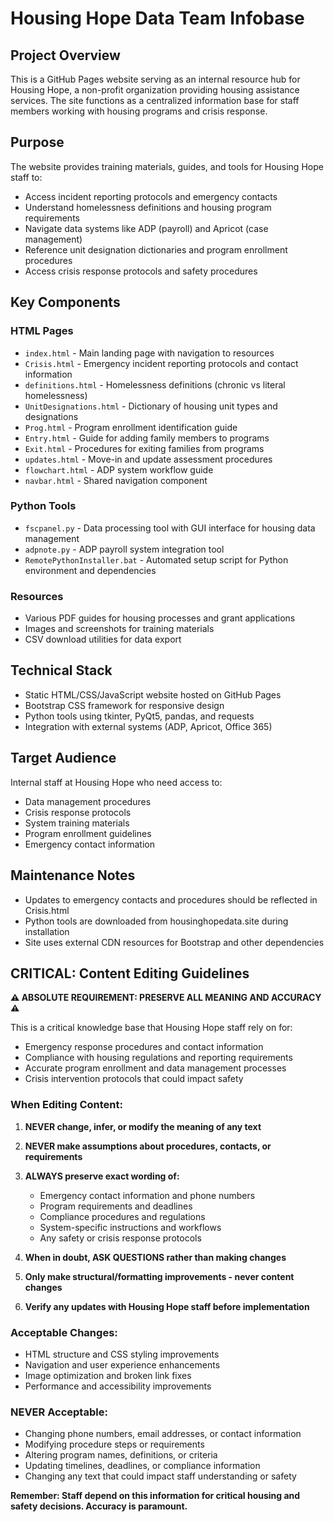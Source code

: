 # Housing Hope Data Team Infobase

## Project Overview
This is a GitHub Pages website serving as an internal resource hub for Housing Hope, a non-profit organization providing housing assistance services. The site functions as a centralized information base for staff members working with housing programs and crisis response.

## Purpose
The website provides training materials, guides, and tools for Housing Hope staff to:
- Access incident reporting protocols and emergency contacts
- Understand homelessness definitions and housing program requirements
- Navigate data systems like ADP (payroll) and Apricot (case management)
- Reference unit designation dictionaries and program enrollment procedures
- Access crisis response protocols and safety procedures

## Key Components

### HTML Pages
- `index.html` - Main landing page with navigation to resources
- `Crisis.html` - Emergency incident reporting protocols and contact information
- `definitions.html` - Homelessness definitions (chronic vs literal homelessness)
- `UnitDesignations.html` - Dictionary of housing unit types and designations
- `Prog.html` - Program enrollment identification guide
- `Entry.html` - Guide for adding family members to programs
- `Exit.html` - Procedures for exiting families from programs
- `updates.html` - Move-in and update assessment procedures
- `flowchart.html` - ADP system workflow guide
- `navbar.html` - Shared navigation component

### Python Tools
- `fscpanel.py` - Data processing tool with GUI interface for housing data management
- `adpnote.py` - ADP payroll system integration tool
- `RemotePythonInstaller.bat` - Automated setup script for Python environment and dependencies

### Resources
- Various PDF guides for housing processes and grant applications
- Images and screenshots for training materials
- CSV download utilities for data export

## Technical Stack
- Static HTML/CSS/JavaScript website hosted on GitHub Pages
- Bootstrap CSS framework for responsive design
- Python tools using tkinter, PyQt5, pandas, and requests
- Integration with external systems (ADP, Apricot, Office 365)

## Target Audience
Internal staff at Housing Hope who need access to:
- Data management procedures
- Crisis response protocols
- System training materials
- Program enrollment guidelines
- Emergency contact information

## Maintenance Notes
- Updates to emergency contacts and procedures should be reflected in Crisis.html
- Python tools are downloaded from housinghopedata.site during installation
- Site uses external CDN resources for Bootstrap and other dependencies

## CRITICAL: Content Editing Guidelines

**⚠️ ABSOLUTE REQUIREMENT: PRESERVE ALL MEANING AND ACCURACY ⚠️**

This is a critical knowledge base that Housing Hope staff rely on for:
- Emergency response procedures and contact information
- Compliance with housing regulations and reporting requirements
- Accurate program enrollment and data management processes
- Crisis intervention protocols that could impact safety

### When Editing Content:

1. **NEVER change, infer, or modify the meaning of any text**
2. **NEVER make assumptions about procedures, contacts, or requirements**
3. **ALWAYS preserve exact wording of:**
   - Emergency contact information and phone numbers
   - Program requirements and deadlines
   - Compliance procedures and regulations
   - System-specific instructions and workflows
   - Any safety or crisis response protocols

4. **When in doubt, ASK QUESTIONS rather than making changes**
5. **Only make structural/formatting improvements - never content changes**
6. **Verify any updates with Housing Hope staff before implementation**

### Acceptable Changes:
- HTML structure and CSS styling improvements
- Navigation and user experience enhancements
- Image optimization and broken link fixes
- Performance and accessibility improvements

### NEVER Acceptable:
- Changing phone numbers, email addresses, or contact information
- Modifying procedure steps or requirements
- Altering program names, definitions, or criteria
- Updating timelines, deadlines, or compliance information
- Changing any text that could impact staff understanding or safety

**Remember: Staff depend on this information for critical housing and safety decisions. Accuracy is paramount.**